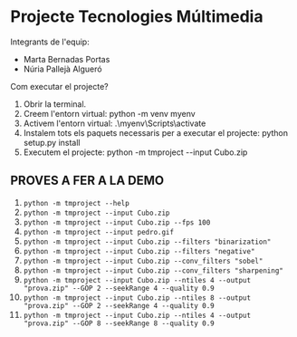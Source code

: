 # Projecte Tecnologies Múltimedia


Integrants de l'equip:
- Marta Bernadas Portas
- Núria Pallejà Algueró

Com executar el projecte?
1. Obrir la terminal.
2. Creem l'entorn virtual:
python -m venv myenv
3. Activem l'entorn virtual:
.\myenv\Scripts\activate
4. Instalem tots els paquets necessaris per a executar el projecte:
python setup.py install
5. Executem el projecte:
python -m tmproject --input Cubo.zip 


## PROVES A FER A LA DEMO
1. `python -m tmproject --help`
2. `python -m tmproject --input Cubo.zip`
3. `python -m tmproject --input Cubo.zip --fps 100`
4. `python -m tmproject --input pedro.gif`
5. `python -m tmproject --input Cubo.zip --filters "binarization"`
6. `python -m tmproject --input Cubo.zip --filters "negative"`
7. `python -m tmproject --input Cubo.zip --conv_filters "sobel"`
8. `python -m tmproject --input Cubo.zip --conv_filters "sharpening"`
9. `python -m tmproject --input Cubo.zip --ntiles 4 --output "prova.zip" --GOP 2 --seekRange 4 --quality 0.9`
10. `python -m tmproject --input Cubo.zip --ntiles 8 --output "prova.zip" --GOP 2 --seekRange 4 --quality 0.9`
11. `python -m tmproject --input Cubo.zip --ntiles 4 --output "prova.zip" --GOP 8 --seekRange 8 --quality 0.9`
